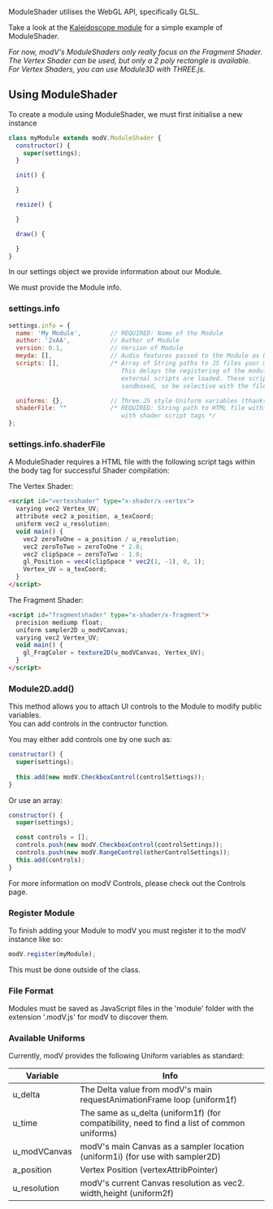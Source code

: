 ModuleShader utilises the WebGL API, specifically GLSL.

Take a look at the [Kaleidoscope module](https://github.com/2xAA/modV/blob/master/modules/Kaleidoscope.js) for a simple example of ModuleShader.

*For now, modV's ModuleShaders only really focus on the Fragment Shader.  
The Vertex Shader can be used, but only a 2 poly rectangle is available.  
For Vertex Shaders, you can use Module3D with THREE.js.*

## Using ModuleShader

To create a module using ModuleShader, we must first initialise a new instance

```JavaScript
class myModule extends modV.ModuleShader {
  constructor() {
    super(settings);
  }

  init() {

  }

  resize() {

  }

  draw() {

  }
}
```

In our settings object we provide information about our Module.

We must provide the Module info.

### settings.info

```JavaScript
settings.info = {
  name: 'My Module',        // REQUIRED: Name of the Module
  author: '2xAA',           // Author of Module
  version: 0.1,             // Version of Module
  meyda: [],                // Audio features passed to the Module as Uniform variables
  scripts: [],              /* Array of String paths to JS files your module requires.
                               This delays the registering of the module until all
                               external scripts are loaded. These scripts are not
                               sandboxed, so be selective with the files you load in */

  uniforms: {},             // Three.JS style Uniform variables (thanks Mr. Doob!)
  shaderFile: ""            /* REQUIRED: String path to HTML file within modules directory 
                               with shader script tags */
};
```

### settings.info.shaderFile

A ModuleShader requires a HTML file with the following script tags within the body tag for successful Shader compilation:

The Vertex Shader:

```HTML
<script id="vertexshader" type="x-shader/x-vertex">
  varying vec2 Vertex_UV;
  attribute vec2 a_position, a_texCoord;
  uniform vec2 u_resolution;
  void main() {
    vec2 zeroToOne = a_position / u_resolution;
    vec2 zeroToTwo = zeroToOne * 2.0;
    vec2 clipSpace = zeroToTwo - 1.0;
    gl_Position = vec4(clipSpace * vec2(1, -1), 0, 1);
    Vertex_UV = a_texCoord;
  }
</script>
```

The Fragment Shader:

```HTML
<script id="fragmentshader" type="x-shader/x-fragment">
  precision mediump float;
  uniform sampler2D u_modVCanvas;
  varying vec2 Vertex_UV;
  void main() {
    gl_FragColor = texture2D(u_modVCanvas, Vertex_UV);
  }
</script>

```

### Module2D.add()
This method allows you to attach UI controls to the Module to modify public variables.  
You can add controls in the contructor function.

You may either add controls one by one such as:

```JavaScript
constructor() {
  super(settings);
  
  this.add(new modV.CheckboxControl(controlSettings));
}
```

Or use an array:

```JavaScript
constructor() {
  super(settings);

  const controls = [];
  controls.push(new modV.CheckboxControl(controlSettings));
  controls.push(new modV.RangeControl(otherControlSettings));
  this.add(controls);
}
```
For more information on modV Controls, please check out the Controls page.

### Register Module
To finish adding your Module to modV you must register it to the modV instance like so:

```JavaScript
modV.register(myModule);
```

This must be done outside of the class.

### File Format
Modules must be saved as JavaScript files in the 'module' folder with the extension '.modV.js' for modV to discover them.

### Available Uniforms

Currently, modV provides the following Uniform variables as standard:

| Variable | Info |
|---|---|
| u_delta | The Delta value from modV's main requestAnimationFrame loop (uniform1f) |
| u_time | The same as u_delta (uniform1f) (for compatibility, need to find a list of common uniforms) |
| u_modVCanvas | modV's main Canvas as a sampler location (uniform1i) (for use with sampler2D) |
| a_position | Vertex Position (vertexAttribPointer) |
| u_resolution | modV's current Canvas resolution as vec2. width,height (uniform2f) |